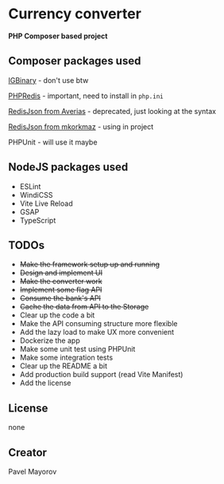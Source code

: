 # Currency converter
__PHP Composer based project__

## Composer packages used
[IGBinary]('https://windows.php.net/downloads/pecl/releases/igbinary/3.2.7/') - don't use btw

[PHPRedis]('https://windows.php.net/downloads/pecl/releases/redis/5.3.7rc2/') - important, need to install in `php.ini`

[RedisJson from Averias]('https://github.com/averias/phpredis-json') - deprecated, just looking at the syntax

[RedisJson from mkorkmaz]('https://github.com/mkorkmaz/redislabs-rejson') - using in project

PHPUnit - will use it maybe

## NodeJS packages used
* ESLint
* WindiCSS
* Vite Live Reload
* GSAP
* TypeScript

## TODOs 
* ~~Make the framework setup up and running~~ 
* ~~Design and implement UI~~
* ~~Make the converter work~~
* ~~Implement some flag API~~
* ~~Consume the bank's API~~
* ~~Cache the data from API to the Storage~~
* Clear up the code a bit
* Make the API consuming structure more flexible
* Add the lazy load to make UX more convenient
* Dockerize the app
* Make some unit test using PHPUnit
* Make some integration tests
* Clear up the README a bit
* Add production build support (read Vite Manifest)
* Add the license

## License
none

## Creator
Pavel Mayorov
